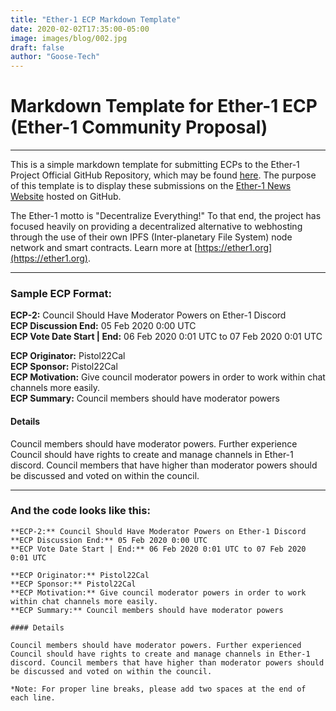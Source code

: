 ```yaml
---
title: "Ether-1 ECP Markdown Template"
date: 2020-02-02T17:35:00-05:00
image: images/blog/002.jpg
draft: false
author: "Goose-Tech"
---
```


# Markdown Template for Ether-1 ECP (Ether-1 Community Proposal)

---

This is a simple markdown template for submitting ECPs to the Ether-1 Project Official GitHub Repository, which may be found [here](https://github.com/Ether1Project/ECPs/issues). The purpose of this template is to display these submissions on the [Ether-1 News Website](https://github.com/Ether1Project/ECPs) hosted on GitHub.

The Ether-1 motto is "Decentralize Everything!" To that end, the project has focused heavily on providing a decentralized alternative to webhosting through the use of their own IPFS (Inter-planetary File System) node network and smart contracts. Learn more at [https://ether1.org](https://ether1.org).

---
### Sample ECP Format:

**ECP-2:** Council Should Have Moderator Powers on Ether-1 Discord  
**ECP Discussion End:** 05 Feb 2020 0:00 UTC  
**ECP Vote Date Start | End:** 06 Feb 2020 0:01 UTC to 07 Feb 2020 0:01 UTC  

**ECP Originator:** Pistol22Cal  
**ECP Sponsor:** Pistol22Cal  
**ECP Motivation:** Give council moderator powers in order to work within chat channels more easily.  
**ECP Summary:** Council members should have moderator powers  

#### Details

Council members should have moderator powers. Further experience Council should have rights to create and manage channels in Ether-1 discord. Council members that have higher than moderator powers should be discussed and voted on within the council.

---


### And the code looks like this:

```
**ECP-2:** Council Should Have Moderator Powers on Ether-1 Discord  
**ECP Discussion End:** 05 Feb 2020 0:00 UTC  
**ECP Vote Date Start | End:** 06 Feb 2020 0:01 UTC to 07 Feb 2020 0:01 UTC  

**ECP Originator:** Pistol22Cal  
**ECP Sponsor:** Pistol22Cal  
**ECP Motivation:** Give council moderator powers in order to work within chat channels more easily.  
**ECP Summary:** Council members should have moderator powers  

#### Details

Council members should have moderator powers. Further experienced Council should have rights to create and manage channels in Ether-1 discord. Council members that have higher than moderator powers should be discussed and voted on within the council.
```

`*Note: For proper line breaks, please add two spaces at the end of each line.`

